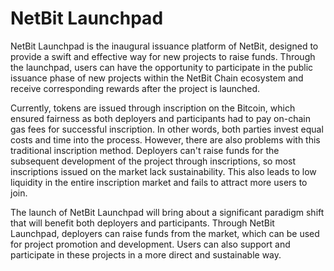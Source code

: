 # NetBit Launchpad

NetBit Launchpad is the inaugural issuance platform of NetBit, designed to provide a swift and effective way for new projects to raise funds. Through the launchpad, users can have the opportunity to participate in the public issuance phase of new projects within the NetBit Chain ecosystem and receive corresponding rewards after the project is launched.&#x20;

Currently, tokens are issued through inscription on the Bitcoin, which ensured fairness as both deployers and participants had to pay on-chain gas fees for successful inscription. In other words, both parties invest equal costs and time into the process. However, there are also problems with this traditional inscription method. Deployers can't raise funds for the subsequent development of the project through inscriptions, so most inscriptions issued on the market lack sustainability. This also leads to low liquidity in the entire inscription market and fails to attract more users to join.&#x20;

The launch of NetBit Launchpad will bring about a significant paradigm shift that will benefit both deployers and participants. Through NetBit Launchpad, deployers can raise funds from the market, which can be used for project promotion and development. Users can also support and participate in these projects in a more direct and sustainable way.
